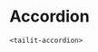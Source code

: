 # Accordion

`<tailit-accordion>`

<script type="module">
  import 'api-viewer-element';
</script>

<api-viewer src="./custom-elements.json" section="demo" selected="tailit-button">
  <template data-element="tailit-button" data-target="slot">
    Hello!
  </template>
  <template data-element="tailit-button" data-target="knob" data-attr="coloring" data-type="select">
    <select>
      <option value="primary"></option>
      <option value="secondary"></option>
      <option value="neutral"></option>
    </select>
  </template>
</api-viewer>
